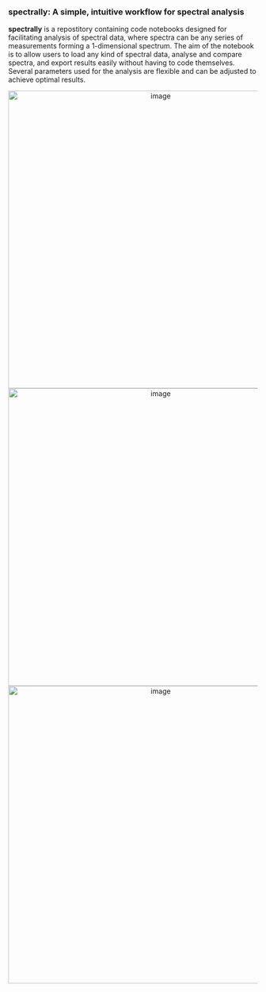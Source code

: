 ### **spectrally**: A simple, intuitive workflow for spectral analysis

**spectrally** is a repostitory containing code notebooks designed for facilitating analysis of spectral data, where spectra can be any series of measurements forming a 1-dimensional spectrum. The aim of the notebook is to allow users to load any kind of spectral data, analyse and compare spectra, and export results easily without having to code themselves. Several parameters used for the analysis are flexible and can be adjusted to achieve optimal results.

<div align="center">
  <img width="600" alt="image" src="https://github.com/user-attachments/assets/e37bbaf0-2e06-41d0-a4ca-d09c683129df" />
  <img width="600" alt="image" src="https://github.com/user-attachments/assets/e2af0586-5e82-49e0-9269-e01a28c2fb33" />
  <img width="600" alt="image" src="https://github.com/user-attachments/assets/3e437c48-babe-414b-9bf8-78b1e257ec59" />
</div>
